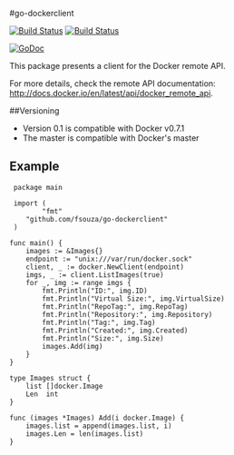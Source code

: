 #go-dockerclient

[![Build Status](https://drone.io/github.com/fsouza/go-dockerclient/status.png)](https://drone.io/github.com/fsouza/go-dockerclient/latest)
[![Build Status](https://travis-ci.org/fsouza/go-dockerclient.png)](https://travis-ci.org/fsouza/go-dockerclient)

[![GoDoc](http://godoc.org/github.com/fsouza/go-dockerclient?status.png)](http://godoc.org/github.com/fsouza/go-dockerclient)

This package presents a client for the Docker remote API.

For more details, check the remote API documentation:
http://docs.docker.io/en/latest/api/docker_remote_api.

##Versioning

* Version 0.1 is compatible with Docker v0.7.1
* The master is compatible with Docker's master


## Example

     package main

     import (
       	    "fmt"
	    "github.com/fsouza/go-dockerclient"
     )

    func main() {
	    images := &Images{}
	    endpoint := "unix:///var/run/docker.sock"
	    client, _ := docker.NewClient(endpoint)
	    imgs, _ := client.ListImages(true)
	    for _, img := range imgs {
		    fmt.Println("ID:", img.ID)
		    fmt.Println("Virtual Size:", img.VirtualSize)
		    fmt.Println("RepoTag:", img.RepoTag)
		    fmt.Println("Repository:", img.Repository)
	   	    fmt.Println("Tag:", img.Tag)
		    fmt.Println("Created:", img.Created)
		    fmt.Println("Size:", img.Size)
		    images.Add(img)
	    }
    }

    type Images struct {
	    list []docker.Image
	    Len  int
    }

    func (images *Images) Add(i docker.Image) {
	    images.list = append(images.list, i)
	    images.Len = len(images.list)
    }
